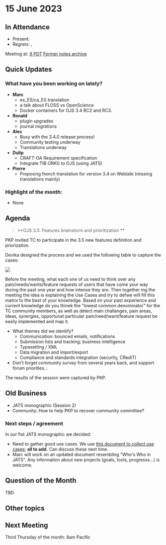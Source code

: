 # 15 June 2023 

In Attendance
-------------

- Present: 
- Regrets: , 

Meeting at: [9 PDT](https://www.timeanddate.com/worldclock/converter.html?iso=20221104T160000&p1=tz_pt&p2=256&p3=80&p4=3705&p5=tz_adt&p6=31)
[Former notes archive](https://github.com/pkp/technical-committee/tree/main/meeting-minutes)


Quick Updates
-------------

### What have you been working on lately?

- **Marc**
    - es_ES/ca_ES translation
    - a talk about FLOSS vs OpenScience
    - Docker containers for OJS 3.4 RC2 and RC3.
- **Ronald**
    - plugin upgrades
    - journal migrations
- **Alec**
    - Busy with the 3.4.0 release process!
    - Community testing underway
    - Translations underway
- **Dulip**
    - CRAFT-OA  Requirement specification
    - Integrate TIB ORKG to OJS (using JATS)
- **Pierre**
    - Proposing french translation for version 3.4 on Weblate (missing translations mainly)


### Highlight of the month: ###

- None
        

Agenda
------

> **OJS 3.5: Features brainstorm and prioritization **

PKP invited TC to participate in the 3.5 new features definition and priorization.

Devika designed the process and we used the following table to capture the cases:

![](https://i.imgur.com/MmUPKLF.png)

Before the meeting, what each one of us need to think over any pain/needs/wants/feature requests of users that have come your way during the past one year and how intense they are. Then together ing the meeting the idea is explaining the Use Cases and try to defwe will fill this matrix to the best of your knowledge. Based on your past experience and current knowledge do you thinek the "lowest common denominator" for the TC community members, as well as detect main challanges, pain areas, ideas, synergies, opportunat particular pain/need/want/feature request be easily implemented and map it.

- What themes did we identify?
    - Communication: bounced emails, notifications
    - Submission lists and tracking; business intelligence
    - Typesetting / XML
    - Data migration and import/export
    - Compliance and standards integration (security, CRediT)
- Don't forget community survey from several years back, and support forum priorities...

The results of the session were captured by PKP.

Old Business
------------

- JATS monographic (Session 2)
- Community: How to help PKP to recover community committee?


### Next steps / agreement

In our fist JATS monographic we decided:
- Need to gather good use cases. We use [this document to collect use cases](https://docs.google.com/document/d/1jWrUvOPgXcSw5g8T6DSXz9a7W8_AT5rzPoAScZngETM/edit?usp=sharing); **all to add.** Can discuss these next time.
- Marc will work on an updated document resembling "Who's Who in JATS". Any information about new projects (goals, tools, progresss...) is welcome. 


Question of the Month
---------------------

TBD


Other topics
------------


Next Meeting
------------

Third Thursday of the month: 8am Pacific
